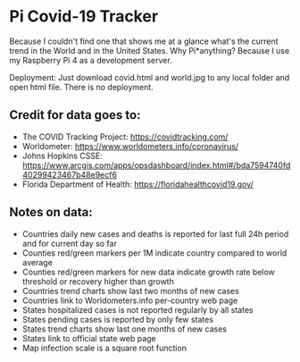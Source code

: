 # Pi Covid-19 Tracker

Because I couldn't find one that shows me at a glance what's the current trend in the World and in the United States.
Why Pi*anything? Because I use my Raspberry Pi 4 as a development server.

Deployment: Just download covid.html and world.jpg to any local folder and open html file. There is no deployment.

## Credit for data goes to:
- The COVID Tracking Project: https://covidtracking.com/
- Worldometer: https://www.worldometers.info/coronavirus/
- Johns Hopkins CSSE: https://www.arcgis.com/apps/opsdashboard/index.html#/bda7594740fd40299423467b48e9ecf6
- Florida Department of Health: https://floridahealthcovid19.gov/

## Notes on data:
- Countries daily new cases and deaths is reported for last full 24h period and for current day so far
- Counties red/green markers per 1M indicate country compared to world average
- Counties red/green markers for new data indicate growth rate below threshold or recovery higher than growth
- Countries trend charts show last two months of new cases
- Countries link to Worldometers.info per-country web page
- States hospitalized cases is not reported regularly by all states
- States pending cases is reported by only few states
- States trend charts show last one months of new cases
- States link to official state web page        
- Map infection scale is a square root function
